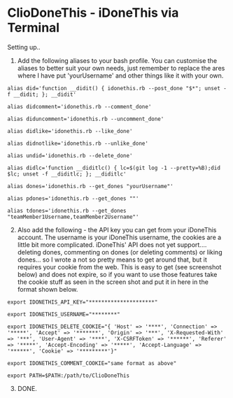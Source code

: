 # ClioDoneThis - iDoneThis via Terminal

Setting up..

1. Add the following aliases to your bash profile. You can customise the aliases to better suit your own needs, just remember to replace the ares where I have put 'yourUsername' and other things like it with your own. 
```shell
alias did='function __didit() { idonethis.rb --post_done "$*"; unset -f __didit; }; __didit' 
```
```shell
alias didcomment='idonethis.rb --comment_done' 
```
```shell
alias diduncomment='idonethis.rb --uncomment_done' 
```
```shell
alias didlike='idonethis.rb --like_done' 
```
```shell
alias didnotlike='idonethis.rb --unlike_done' 
```
```shell
alias undid='idonethis.rb --delete_done' 
```
```shell
alias didlc='function __diditlc() { lc=$(git log -1 --pretty=%B);did $lc; unset -f __diditlc; }; __diditlc' 
```
```shell
alias dones='idonethis.rb --get_dones "yourUsername"' 
```
```shell
alias pdones='idonethis.rb --get_dones ""' 
```
```shell
alias tdones='idonethis.rb --get_dones "teamMember1Username,teamMember2Username"' 
```

2. Also add the following - the API key you can get from your iDoneThis account. The username is your iDoneThis username, the cookies are a little bit more complicated. iDoneThis' API does not yet support.... deleting dones, commenting on dones (or deleting comments) or liking dones... so I wrote a not so pretty means to get around that, but it requires your cookie from the web. This is easy to get (see screenshot below) and does not expire, so if you want to use those features take the cookie stuff as seen in the screen shot and put it in here in the format shown below.

```shell
export IDONETHIS_API_KEY="*********************" 
```
```shell
export IDONETHIS_USERNAME="********" 
```
```shell
export IDONETHIS_DELETE_COOKIE="{ 'Host' => '****', 'Connection' => '*****', 'Accept' => '*******', 'Origin' => '***', 'X-Requested-With' => '***', 'User-Agent' => '****', 'X-CSRFToken' => '******', 'Referer' => '*****', 'Accept-Encoding' => '*****', 'Accept-Language' => '******', 'Cookie' => '*********'}" 
```
```shell
export IDONETHIS_COMMENT_COOKIE="same format as above" 
```
```shell
export PATH=$PATH:/path/to/ClioDoneThis 
```
  
3. DONE.
